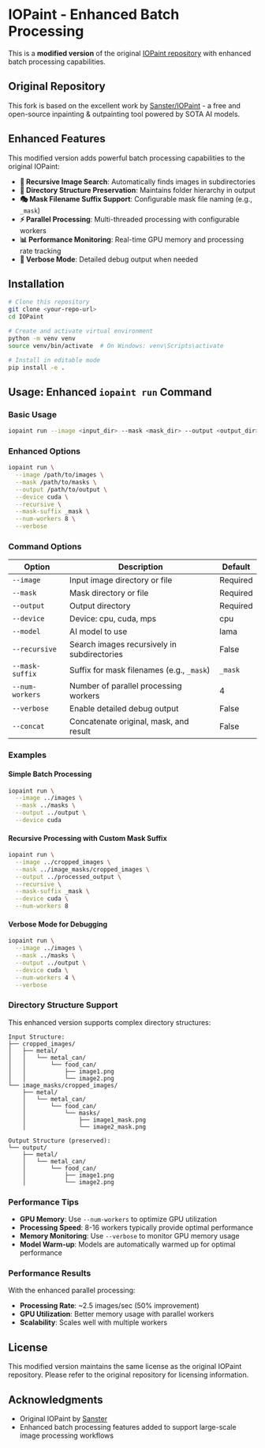 # IOPaint - Enhanced Batch Processing

This is a **modified version** of the original [IOPaint repository](https://github.com/Sanster/IOPaint) with enhanced batch processing capabilities.

## Original Repository

This fork is based on the excellent work by [Sanster/IOPaint](https://github.com/Sanster/IOPaint) - a free and open-source inpainting & outpainting tool powered by SOTA AI models.

## Enhanced Features

This modified version adds powerful batch processing capabilities to the original IOPaint:

- **🔄 Recursive Image Search**: Automatically finds images in subdirectories
- **📁 Directory Structure Preservation**: Maintains folder hierarchy in output
- **🎭 Mask Filename Suffix Support**: Configurable mask file naming (e.g., `_mask`)
- **⚡ Parallel Processing**: Multi-threaded processing with configurable workers
- **📊 Performance Monitoring**: Real-time GPU memory and processing rate tracking
- **🔧 Verbose Mode**: Detailed debug output when needed

## Installation

```bash
# Clone this repository
git clone <your-repo-url>
cd IOPaint

# Create and activate virtual environment
python -m venv venv
source venv/bin/activate  # On Windows: venv\Scripts\activate

# Install in editable mode
pip install -e .
```

## Usage: Enhanced `iopaint run` Command

### Basic Usage

```bash
iopaint run --image <input_dir> --mask <mask_dir> --output <output_dir> --device cuda
```

### Enhanced Options

```bash
iopaint run \
  --image /path/to/images \
  --mask /path/to/masks \
  --output /path/to/output \
  --device cuda \
  --recursive \
  --mask-suffix _mask \
  --num-workers 8 \
  --verbose
```

### Command Options

| Option | Description | Default |
|--------|-------------|---------|
| `--image` | Input image directory or file | Required |
| `--mask` | Mask directory or file | Required |
| `--output` | Output directory | Required |
| `--device` | Device: cpu, cuda, mps | cpu |
| `--model` | AI model to use | lama |
| `--recursive` | Search images recursively in subdirectories | False |
| `--mask-suffix` | Suffix for mask filenames (e.g., `_mask`) | `_mask` |
| `--num-workers` | Number of parallel processing workers | 4 |
| `--verbose` | Enable detailed debug output | False |
| `--concat` | Concatenate original, mask, and result | False |

### Examples

#### Simple Batch Processing
```bash
iopaint run \
  --image ../images \
  --mask ../masks \
  --output ../output \
  --device cuda
```

#### Recursive Processing with Custom Mask Suffix
```bash
iopaint run \
  --image ../cropped_images \
  --mask ../image_masks/cropped_images \
  --output ../processed_output \
  --recursive \
  --mask-suffix _mask \
  --device cuda \
  --num-workers 8
```

#### Verbose Mode for Debugging
```bash
iopaint run \
  --image ../images \
  --mask ../masks \
  --output ../output \
  --device cuda \
  --num-workers 4 \
  --verbose
```

### Directory Structure Support

This enhanced version supports complex directory structures:

```
Input Structure:
├── cropped_images/
│   ├── metal/
│   │   └── metal_can/
│   │       └── food_can/
│   │           ├── image1.png
│   │           └── image2.png
└── image_masks/cropped_images/
    ├── metal/
    │   └── metal_can/
    │       └── food_can/
    │           └── masks/
    │               ├── image1_mask.png
    │               └── image2_mask.png

Output Structure (preserved):
└── output/
    ├── metal/
    │   └── metal_can/
    │       └── food_can/
    │           ├── image1.png
    │           └── image2.png
```

### Performance Tips

- **GPU Memory**: Use `--num-workers` to optimize GPU utilization
- **Processing Speed**: 8-16 workers typically provide optimal performance
- **Memory Monitoring**: Use `--verbose` to monitor GPU memory usage
- **Model Warm-up**: Models are automatically warmed up for optimal performance

### Performance Results

With the enhanced parallel processing:
- **Processing Rate**: ~2.5 images/sec (50% improvement)
- **GPU Utilization**: Better memory usage with parallel workers
- **Scalability**: Scales well with multiple workers

## License

This modified version maintains the same license as the original IOPaint repository. Please refer to the original repository for licensing information.

## Acknowledgments

- Original IOPaint by [Sanster](https://github.com/Sanster/IOPaint)
- Enhanced batch processing features added to support large-scale image processing workflows
